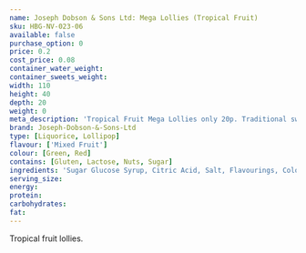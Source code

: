 ```yaml
---
name: Joseph Dobson & Sons Ltd: Mega Lollies (Tropical Fruit)
sku: HBG-NV-023-06
available: false
purchase_option: 0
price: 0.2
cost_price: 0.08
container_water_weight: 
container_sweets_weight: 
width: 110
height: 40
depth: 20
weight: 0
meta_description: 'Tropical Fruit Mega Lollies only 20p. Traditional sweets and more at Humbugs Confectionery Store. Specialists in satisfying your sweet tooth!'
brand: Joseph-Dobson-&-Sons-Ltd
type: [Liquorice, Lollipop]
flavour: ['Mixed Fruit']
colour: [Green, Red]
contains: [Gluten, Lactose, Nuts, Sugar]
ingredients: 'Sugar Glucose Syrup, Citric Acid, Salt, Flavourings, Colours: E102, E129, E142.'
serving_size: 
energy: 
protein: 
carbohydrates: 
fat: 
---
```

Tropical fruit lollies.